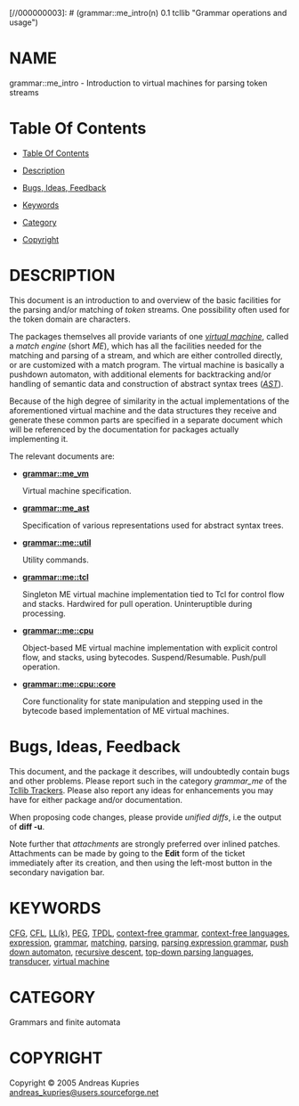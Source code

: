 
[//000000001]: # (grammar::me_intro - Grammar operations and usage)
[//000000002]: # (Generated from file 'me_intro.man' by tcllib/doctools with format 'markdown')
[//000000003]: # (grammar::me_intro(n) 0.1 tcllib "Grammar operations and usage")

# NAME

grammar::me_intro - Introduction to virtual machines for parsing token streams

# <a name='toc'></a>Table Of Contents

  -  [Table Of Contents](#toc)

  -  [Description](#section1)

  -  [Bugs, Ideas, Feedback](#section2)

  -  [Keywords](#keywords)

  -  [Category](#category)

  -  [Copyright](#copyright)

# <a name='description'></a>DESCRIPTION

This document is an introduction to and overview of the basic facilities for the
parsing and/or matching of *token* streams. One possibility often used for the
token domain are characters.

The packages themselves all provide variants of one *[virtual
machine](../../../../index.md#virtual_machine)*, called a *match engine* (short
*ME*), which has all the facilities needed for the matching and parsing of a
stream, and which are either controlled directly, or are customized with a match
program. The virtual machine is basically a pushdown automaton, with additional
elements for backtracking and/or handling of semantic data and construction of
abstract syntax trees (*[AST](../../../../index.md#ast)*).

Because of the high degree of similarity in the actual implementations of the
aforementioned virtual machine and the data structures they receive and generate
these common parts are specified in a separate document which will be referenced
by the documentation for packages actually implementing it.

The relevant documents are:

  - __[grammar::me_vm](me_vm.md)__

    Virtual machine specification.

  - __[grammar::me_ast](me_ast.md)__

    Specification of various representations used for abstract syntax trees.

  - __[grammar::me::util](me_util.md)__

    Utility commands.

  - __[grammar::me::tcl](me_tcl.md)__

    Singleton ME virtual machine implementation tied to Tcl for control flow and
    stacks. Hardwired for pull operation. Uninteruptible during processing.

  - __[grammar::me::cpu](me_cpu.md)__

    Object-based ME virtual machine implementation with explicit control flow,
    and stacks, using bytecodes. Suspend/Resumable. Push/pull operation.

  - __[grammar::me::cpu::core](me_cpucore.md)__

    Core functionality for state manipulation and stepping used in the bytecode
    based implementation of ME virtual machines.

# <a name='section2'></a>Bugs, Ideas, Feedback

This document, and the package it describes, will undoubtedly contain bugs and
other problems. Please report such in the category *grammar_me* of the [Tcllib
Trackers](http://core.tcl.tk/tcllib/reportlist). Please also report any ideas
for enhancements you may have for either package and/or documentation.

When proposing code changes, please provide *unified diffs*, i.e the output of
__diff -u__.

Note further that *attachments* are strongly preferred over inlined patches.
Attachments can be made by going to the __Edit__ form of the ticket immediately
after its creation, and then using the left-most button in the secondary
navigation bar.

# <a name='keywords'></a>KEYWORDS

[CFG](../../../../index.md#cfg), [CFL](../../../../index.md#cfl),
[LL(k)](../../../../index.md#ll_k_), [PEG](../../../../index.md#peg),
[TPDL](../../../../index.md#tpdl), [context-free
grammar](../../../../index.md#context_free_grammar), [context-free
languages](../../../../index.md#context_free_languages),
[expression](../../../../index.md#expression),
[grammar](../../../../index.md#grammar),
[matching](../../../../index.md#matching),
[parsing](../../../../index.md#parsing), [parsing expression
grammar](../../../../index.md#parsing_expression_grammar), [push down
automaton](../../../../index.md#push_down_automaton), [recursive
descent](../../../../index.md#recursive_descent), [top-down parsing
languages](../../../../index.md#top_down_parsing_languages),
[transducer](../../../../index.md#transducer), [virtual
machine](../../../../index.md#virtual_machine)

# <a name='category'></a>CATEGORY

Grammars and finite automata

# <a name='copyright'></a>COPYRIGHT

Copyright &copy; 2005 Andreas Kupries <andreas_kupries@users.sourceforge.net>
